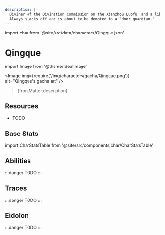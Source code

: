```yaml
---
description: |-
  Diviner of the Divination Commission on the Xianzhou Luofu, and a librarian.
  Always slacks off and is about to be demoted to a "door guardian."
---
```


import char from '@site/src/data/characters/Qingque.json'

# Qingque

import Image from '@theme/IdealImage'

<Image img={require('/img/characters/gacha/Qingque.png')} alt="Qingque's gacha art" />
<blockquote>{frontMatter.description}</blockquote>

## Resources

* TODO

## Base Stats

import CharStatsTable from '@site/src/components/char/CharStatsTable'

<CharStatsTable char={char} />

## Abilities

:::danger
TODO
:::

## Traces

:::danger
TODO
:::

## Eidolon

:::danger
TODO
:::
